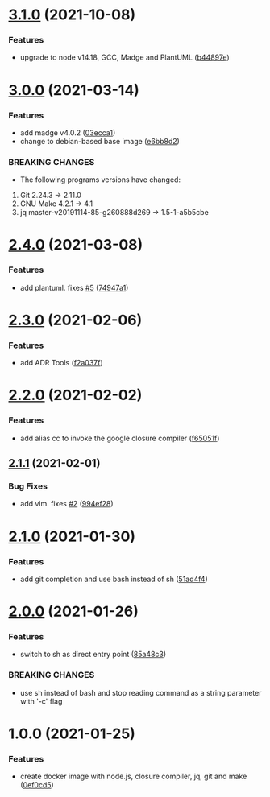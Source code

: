 # [3.1.0](https://github.com/customcommander/webdev/compare/v3.0.0...v3.1.0) (2021-10-08)


### Features

* upgrade to node v14.18, GCC, Madge and PlantUML ([b44897e](https://github.com/customcommander/webdev/commit/b44897e45230a2adcf0706e0b64e0413e68724f4))

# [3.0.0](https://github.com/customcommander/webdev/compare/v2.4.0...v3.0.0) (2021-03-14)


### Features

* add madge v4.0.2 ([03ecca1](https://github.com/customcommander/webdev/commit/03ecca160663814c3b596e3226b6aab41c124a4b))
* change to debian-based base image ([e6bb8d2](https://github.com/customcommander/webdev/commit/e6bb8d2674bd64be05101f5801fa619a7a73ffe4))


### BREAKING CHANGES

* The following programs versions have changed:

1. Git 2.24.3 -> 2.11.0
2. GNU Make 4.2.1 -> 4.1
3. jq master-v20191114-85-g260888d269 -> 1.5-1-a5b5cbe

# [2.4.0](https://github.com/customcommander/webdev/compare/v2.3.0...v2.4.0) (2021-03-08)


### Features

* add plantuml. fixes [#5](https://github.com/customcommander/webdev/issues/5) ([74947a1](https://github.com/customcommander/webdev/commit/74947a165154c017caab3d94d34a4d6cf905df16))

# [2.3.0](https://github.com/customcommander/webdev/compare/v2.2.0...v2.3.0) (2021-02-06)


### Features

* add ADR Tools ([f2a037f](https://github.com/customcommander/webdev/commit/f2a037f4ec12d9ae64814b7adf43eca9ff7661f5))

# [2.2.0](https://github.com/customcommander/webdev/compare/v2.1.1...v2.2.0) (2021-02-02)


### Features

* add alias cc to invoke the google closure compiler ([f65051f](https://github.com/customcommander/webdev/commit/f65051f9bfba2ec9c36208d1f1a9148267234056))

## [2.1.1](https://github.com/customcommander/webdev/compare/v2.1.0...v2.1.1) (2021-02-01)


### Bug Fixes

* add vim. fixes [#2](https://github.com/customcommander/webdev/issues/2) ([994ef28](https://github.com/customcommander/webdev/commit/994ef285ad07c3cd521d867247e4575a39abd000))

# [2.1.0](https://github.com/customcommander/webdev/compare/v2.0.0...v2.1.0) (2021-01-30)


### Features

* add git completion and use bash instead of sh ([51ad4f4](https://github.com/customcommander/webdev/commit/51ad4f4360fc0cc426753844dd562fe338256952))

# [2.0.0](https://github.com/customcommander/webdev/compare/v1.0.0...v2.0.0) (2021-01-26)


### Features

* switch to sh as direct entry point ([85a48c3](https://github.com/customcommander/webdev/commit/85a48c34feb252534059f3285026684acab0d61f))


### BREAKING CHANGES

* use sh instead of bash and stop reading command
as a string parameter with '-c' flag

# 1.0.0 (2021-01-25)


### Features

* create docker image with node.js, closure compiler, jq, git and make ([0ef0cd5](https://github.com/customcommander/webdev/commit/0ef0cd5784a4583b7aeb28179c08eb64e13d7f89))
